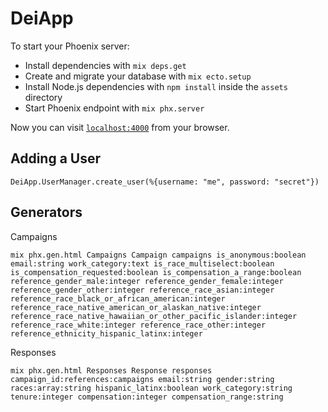 # DeiApp

To start your Phoenix server:

  * Install dependencies with `mix deps.get`
  * Create and migrate your database with `mix ecto.setup`
  * Install Node.js dependencies with `npm install` inside the `assets` directory
  * Start Phoenix endpoint with `mix phx.server`

Now you can visit [`localhost:4000`](http://localhost:4000) from your browser.

## Adding a User

```
DeiApp.UserManager.create_user(%{username: "me", password: "secret"})
```

## Generators

Campaigns
```
mix phx.gen.html Campaigns Campaign campaigns is_anonymous:boolean email:string work_category:text is_race_multiselect:boolean is_compensation_requested:boolean is_compensation_a_range:boolean reference_gender_male:integer reference_gender_female:integer reference_gender_other:integer reference_race_asian:integer reference_race_black_or_african_american:integer reference_race_native_american_or_alaskan_native:integer reference_race_native_hawaiian_or_other_pacific_islander:integer reference_race_white:integer reference_race_other:integer reference_ethnicity_hispanic_latinx:integer
```

Responses
```
mix phx.gen.html Responses Response responses campaign_id:references:campaigns email:string gender:string races:array:string hispanic_latinx:boolean work_category:string tenure:integer compensation:integer compensation_range:string 
```